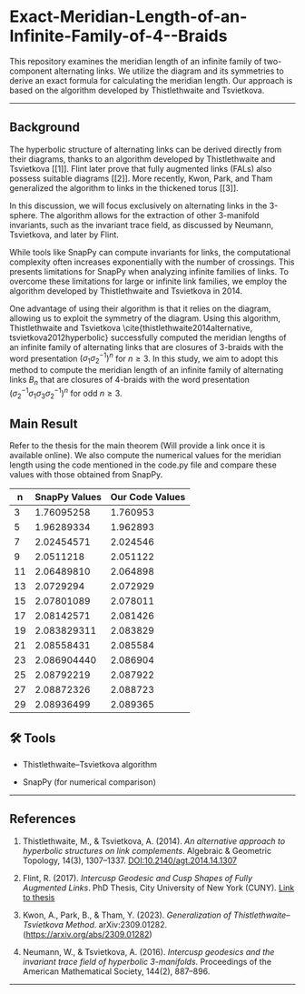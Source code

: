 # Exact-Meridian-Length-of-an-Infinite-Family-of-4--Braids

This repository examines the meridian length of an infinite family of two-component alternating links. We utilize the diagram and its symmetries to derive an exact formula for calculating the meridian length. Our approach is based on the algorithm developed by Thistlethwaite and Tsvietkova.

---


## Background
The hyperbolic structure of alternating links can be derived directly from their diagrams, thanks to an algorithm developed by Thistlethwaite and Tsvietkova [[1]]. Flint later prove that fully augmented links (FALs) also possess suitable diagrams [[2]]. More recently, Kwon, Park, and Tham generalized the algorithm to links in the thickened torus [[3]].

In this discussion, we will focus exclusively on alternating links in the 3-sphere. The algorithm allows for the extraction of other 3-manifold invariants, such as the invariant trace field, as discussed by Neumann, Tsvietkova, and later by Flint.

While tools like SnapPy can compute invariants for links, the computational complexity often increases exponentially with the number of crossings. This presents limitations for SnapPy when analyzing infinite families of links. To overcome these limitations for large or infinite link families, we employ the algorithm developed by Thistlethwaite and Tsvietkova in 2014.

One advantage of using their algorithm is that it relies on the diagram, allowing us to exploit the symmetry of the diagram. Using this algorithm, Thistlethwaite and Tsvietkova \cite{thistlethwaite2014alternative, tsvietkova2012hyperbolic} successfully computed the meridian lengths of an infinite family of alternating links that are closures of $3$-braids with the word presentation $(\sigma_1 \sigma_2^{-1})^{n}$ for $n \geq 3$. In this study, we aim to adopt this method to compute the meridian length of an infinite family of alternating links $B_n$ that are closures of $4$-braids with the word presentation 
$( \sigma_2^{-1} \sigma_{1} \sigma_{3} \sigma_2^{-1})^{n}$ for odd $n \geq 3$.

## Main Result
Refer to the thesis for the main theorem (Will provide a link once it is available online). We also compute the numerical values for the meridian length using the code mentioned in the code.py file and compare these values with those obtained from SnapPy.

| n   | SnapPy Values | Our Code Values |
| --- | ------------- | --------------- |
| 3   | 1.76095258    | 1.760953        |
| 5   | 1.96289334    | 1.962893        |
| 7   | 2.02454571    | 2.024546        |
| 9   | 2.0511218     | 2.051122        |
| 11  | 2.06489810    | 2.064898        |
| 13  | 2.0729294     | 2.072929        |
| 15  | 2.07801089    | 2.078011        |
| 17  | 2.08142571    | 2.081426        |
| 19  | 2.083829311   | 2.083829        |
| 21  | 2.08558431    | 2.085584        |
| 23  | 2.086904440   | 2.086904        |
| 25  | 2.08792219    | 2.087922        |
| 27  | 2.08872326    | 2.088723        |
| 29  | 2.08936499    | 2.089365        |

## 🛠 Tools

- Thistlethwaite–Tsvietkova algorithm
    
- SnapPy (for numerical comparison)
    
---

## References


1. Thistlethwaite, M., & Tsvietkova, A. (2014). _An alternative approach to hyperbolic structures on link complements_. Algebraic & Geometric Topology, 14(3), 1307–1337. [DOI:10.2140/agt.2014.14.1307](https://doi.org/10.2140/agt.2014.14.1307)
    
2. Flint, R. (2017). _Intercusp Geodesic and Cusp Shapes of Fully Augmented Links_. PhD Thesis, City University of New York (CUNY). [Link to thesis](https://academicworks.cuny.edu/gc_etds/2139)
    
3. Kwon, A., Park, B., & Tham, Y. (2023). _Generalization of Thistlethwaite–Tsvietkova Method_. arXiv:2309.01282. (https://arxiv.org/abs/2309.01282)
    
4. Neumann, W., & Tsvietkova, A. (2016). _Intercusp geodesics and the invariant trace field of hyperbolic 3-manifolds_. Proceedings of the American Mathematical Society, 144(2), 887–896. 


---
